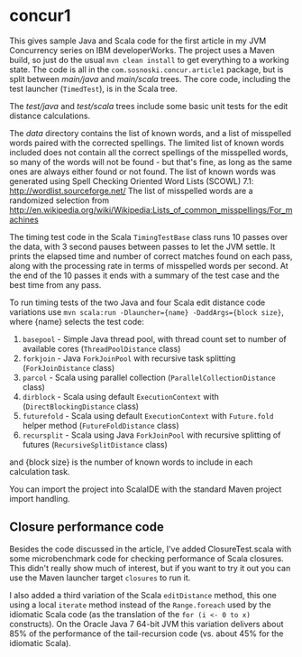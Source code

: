 concur1
============

This gives sample Java and Scala code for the first article in my JVM Concurrency series on IBM
developerWorks. The project uses a Maven build, so just do the usual `mvn clean install` to get
everything to a working state. The code is all in the `com.sosnoski.concur.article1` package, but
is split between *main/java* and *main/scala* trees. The core code, including the test launcher
(`TimedTest`), is in the Scala tree.

The *test/java* and *test/scala* trees include some basic unit tests
for the edit distance calculations.

The *data* directory contains the list of known words, and a list of misspelled words paired with
the corrected spellings. The limited list of known words included does not contain all the correct
spellings of the misspelled words, so many of the words will not be found - but that's fine, as long
as the same ones are always either found or not found. The list of known words was generated using
Spell Checking Oriented Word Lists (SCOWL) 7.1: http://wordlist.sourceforge.net/ The list of misspelled
words are a randomized selection from http://en.wikipedia.org/wiki/Wikipedia:Lists_of_common_misspellings/For_machines

The timing test code in the Scala `TimingTestBase` class runs 10 passes over the data, with 3 second
pauses between passes to let the JVM settle. It prints the elapsed time and number of correct matches
found on each pass, along with the processing rate in terms of misspelled words per second. At the end
of the 10 passes it ends with a summary of the test case and the best time from any pass.

To run timing tests of the two Java and four Scala edit distance code variations use
`mvn scala:run -Dlauncher={name} -DaddArgs={block size}`, where {name} selects the test code:

1. `basepool` - Simple Java thread pool, with thread count set to number of available cores
(`ThreadPoolDistance` class)
2. `forkjoin` - Java `ForkJoinPool` with recursive task splitting
(`ForkJoinDistance` class)
3. `parcol` - Scala using parallel collection (`ParallelCollectionDistance` class)
4. `dirblock` - Scala using default `ExecutionContext` with (`DirectBlockingDistance` class)
5. `futurefold` - Scala using default `ExecutionContext` with `Future.fold` helper method (`FutureFoldDistance` class)
6. `recursplit` - Scala using Java `ForkJoinPool` with recursive splitting of futures (`RecursiveSplitDistance` class)

and {block size} is the number of known words to include in each calculation task.

You can import the project into ScalaIDE with the standard Maven project import handling.

## Closure performance code

Besides the code discussed in the article, I've added ClosureTest.scala with some microbenchmark code
for checking performance of Scala closures. This didn't really show much of interest, but if you want
to try it out you can use the Maven launcher target `closures` to run it.

I also added a third variation of the Scala `editDistance` method, this one using a local `iterate` method
instead of the `Range.foreach` used by the idiomatic Scala code (as the translation of the `for (i <- 0 to x)`
constructs). On the Oracle Java 7 64-bit JVM this variation delivers about 85% of the performance of the
tail-recursion code (vs. about 45% for the idiomatic Scala).
